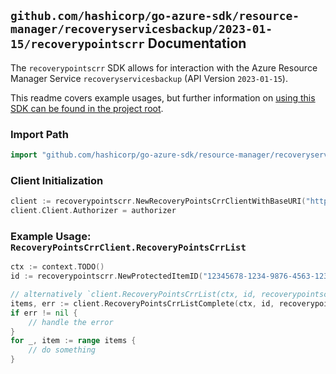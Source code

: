 
## `github.com/hashicorp/go-azure-sdk/resource-manager/recoveryservicesbackup/2023-01-15/recoverypointscrr` Documentation

The `recoverypointscrr` SDK allows for interaction with the Azure Resource Manager Service `recoveryservicesbackup` (API Version `2023-01-15`).

This readme covers example usages, but further information on [using this SDK can be found in the project root](https://github.com/hashicorp/go-azure-sdk/tree/main/docs).

### Import Path

```go
import "github.com/hashicorp/go-azure-sdk/resource-manager/recoveryservicesbackup/2023-01-15/recoverypointscrr"
```


### Client Initialization

```go
client := recoverypointscrr.NewRecoveryPointsCrrClientWithBaseURI("https://management.azure.com")
client.Client.Authorizer = authorizer
```


### Example Usage: `RecoveryPointsCrrClient.RecoveryPointsCrrList`

```go
ctx := context.TODO()
id := recoverypointscrr.NewProtectedItemID("12345678-1234-9876-4563-123456789012", "example-resource-group", "vaultValue", "backupFabricValue", "protectionContainerValue", "protectedItemValue")

// alternatively `client.RecoveryPointsCrrList(ctx, id, recoverypointscrr.DefaultRecoveryPointsCrrListOperationOptions())` can be used to do batched pagination
items, err := client.RecoveryPointsCrrListComplete(ctx, id, recoverypointscrr.DefaultRecoveryPointsCrrListOperationOptions())
if err != nil {
	// handle the error
}
for _, item := range items {
	// do something
}
```
